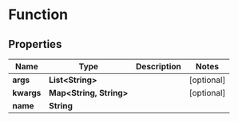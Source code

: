 

# Function


## Properties

| Name | Type | Description | Notes |
|------------ | ------------- | ------------- | -------------|
|**args** | **List&lt;String&gt;** |  |  [optional] |
|**kwargs** | **Map&lt;String, String&gt;** |  |  [optional] |
|**name** | **String** |  |  |



